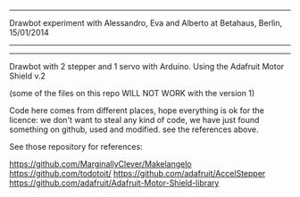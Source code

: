 --------------------------
Drawbot experiment with Alessandro, Eva and Alberto
at Betahaus, Berlin, 15/01/2014

--------------------------
--------------------------

Drawbot with 2 stepper and 1 servo with Arduino.
Using the Adafruit Motor Shield v.2

(some of the files on this repo WILL NOT WORK with the version 1)

Code here comes from different places,
hope everything is ok for the licence:
we don't want to steal any kind of code, we have just found something on github, used and modified. see the references above.

See those repository for references:

https://github.com/MarginallyClever/Makelangelo
https://github.com/todotoit/
https://github.com/adafruit/AccelStepper
https://github.com/adafruit/Adafruit-Motor-Shield-library
